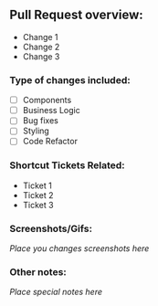## Pull Request overview:

- Change 1
- Change 2
- Change 3

### Type of changes included:

- [ ] Components
- [ ] Business Logic
- [ ] Bug fixes
- [ ] Styling
- [ ] Code Refactor

### Shortcut Tickets Related:

- Ticket 1
- Ticket 2
- Ticket 3

### Screenshots/Gifs:

_Place you changes screenshots here_

### Other notes:

_Place special notes here_
